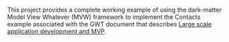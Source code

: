 This project provides a complete working example of using the dark-matter Model View Whatever (MVW) framework to implement the Contacts example associated with the GWT document that describes [Large scale application development and MVP](https://developers.google.com/web-toolkit/articles/mvp-architecture).
